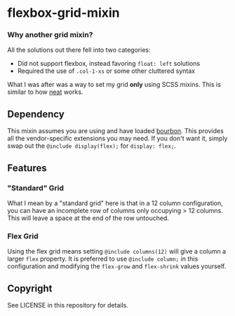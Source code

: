# flexbox-grid-mixin

### Why another grid mixin?

All the solutions out there fell into two categories:

* Did not support flexbox, instead favoring `float: left` solutions
* Required the use of `.col-1-xs` or some other cluttered syntax

What I was after was a way to set my grid **only** using SCSS mixins. This is
similar to how [neat](http://neat.bourbon.io) works.

## Dependency

This mixin assumes you are using and have loaded [bourbon](http://bourbon.io). This provides all the vendor-specific extensions you may need. If you don't want it, simply swap out the `@include display(flex);` for `display: flex;`.

## Features

### "Standard" Grid

What I mean by a "standard grid" here is that in a 12 column configuration, you
can have an incomplete row of columns only occupying > 12 columns. This will
leave a space at the end of the row untouched.

### Flex Grid

Using the flex grid means setting `@include columns(12)` will give a column a
larger `flex` property. It is preferred to use `@include column;` in this
configuration and modifying the `flex-grow` and `flex-shrink` values yourself.


## Copyright

See LICENSE in this repository for details.
